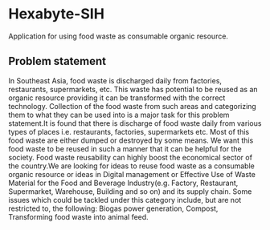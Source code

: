 # Hexabyte-SIH

Application for using food waste as consumable organic resource.

## Problem statement
	
In Southeast Asia, food waste is discharged daily from factories, restaurants, supermarkets, etc. This waste has potential to be reused as an organic resource providing it can be transformed with the correct technology. Collection of the food waste from such areas and categorizing them to what they can be used into is a major task for this problem statement.It is found that there is discharge of food waste daily from various types of places i.e. restaurants, factories, supermarkets etc. Most of this food waste are either dumped or destroyed by some means. We want this food waste to be reused in such a manner that it can be helpful for the society. Food waste reusability can highly boost the economical sector of the country.We are looking for ideas to reuse food waste as a consumable organic resource or ideas in Digital management or Effective Use of Waste Material for the Food and Beverage Industry(e.g. Factory, Restaurant, Supermarket, Warehouse, Building and so on) and its supply chain. Some issues which could be tackled under this category include, but are not restricted to, the following: Biogas power generation, Compost, Transforming food waste into animal feed.
